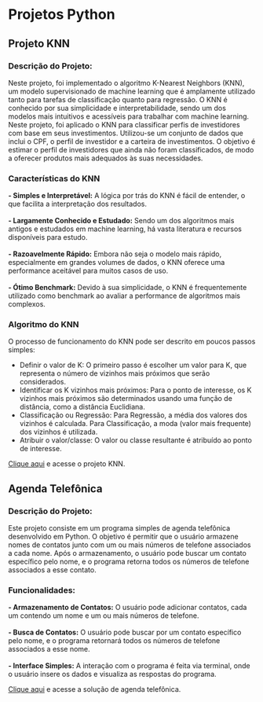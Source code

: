 # Projetos Python

## Projeto KNN
### Descrição do Projeto:
Neste projeto, foi implementado o algoritmo K-Nearest Neighbors (KNN), um modelo supervisionado de machine learning que é amplamente utilizado tanto para tarefas de classificação quanto para regressão. O KNN é conhecido por sua simplicidade e interpretabilidade, sendo um dos modelos mais intuitivos e acessíveis para trabalhar com machine learning.
Neste projeto, foi aplicado o KNN para classificar perfis de investidores com base em seus investimentos. Utilizou-se um conjunto de dados que inclui o CPF, o perfil de investidor e a carteira de investimentos. O objetivo é estimar o perfil de investidores que ainda não foram classificados, de modo a oferecer produtos mais adequados às suas necessidades.

### Características do KNN
**- Simples e Interpretável:** A lógica por trás do KNN é fácil de entender, o que facilita a interpretação dos resultados.<br></br>
**- Largamente Conhecido e Estudado:** Sendo um dos algoritmos mais antigos e estudados em machine learning, há vasta literatura e recursos disponíveis para estudo.<br></br>
**- Razoavelmente Rápido:** Embora não seja o modelo mais rápido, especialmente em grandes volumes de dados, o KNN oferece uma performance aceitável para muitos casos de uso. <br></br>
**- Ótimo Benchmark:** Devido à sua simplicidade, o KNN é frequentemente utilizado como benchmark ao avaliar a performance de algoritmos mais complexos.

### Algoritmo do KNN
O processo de funcionamento do KNN pode ser descrito em poucos passos simples:

- Definir o valor de K: O primeiro passo é escolher um valor para K, que representa o número de vizinhos mais próximos que serão considerados.
- Identificar os K vizinhos mais próximos: Para o ponto de interesse, os K vizinhos mais próximos são determinados usando uma função de distância, como a distância Euclidiana.
- Classificação ou Regressão:
Para Regressão, a média dos valores dos vizinhos é calculada.
Para Classificação, a moda (valor mais frequente) dos vizinhos é utilizada.
- Atribuir o valor/classe: O valor ou classe resultante é atribuído ao ponto de interesse.

<a target="_blank" href="https://github.com/amandalmeida2/projetos_python/blob/main/projeto_knn%20Amanda_Almeida.ipynb" >Clique aqui</a> e acesse o projeto KNN.

## Agenda Telefônica
### Descrição do Projeto:

Este projeto consiste em um programa simples de agenda telefônica desenvolvido em Python. O objetivo é permitir que o usuário armazene nomes de contatos junto com um ou mais números de telefone associados a cada nome. Após o armazenamento, o usuário pode buscar um contato específico pelo nome, e o programa retorna todos os números de telefone associados a esse contato.

### Funcionalidades:

**- Armazenamento de Contatos:** O usuário pode adicionar contatos, cada um contendo um nome e um ou mais números de telefone. <br></br>
**- Busca de Contatos:** O usuário pode buscar por um contato específico pelo nome, e o programa retornará todos os números de telefone associados a esse nome.<br></br>
**- Interface Simples:** A interação com o programa é feita via terminal, onde o usuário insere os dados e visualiza as respostas do programa.

<a target="_blank" href="https://github.com/amandalmeida2/projetos_python/blob/main/agenda_telefonica.ipynb" >Clique aqui</a> e acesse a solução de agenda telefônica.
